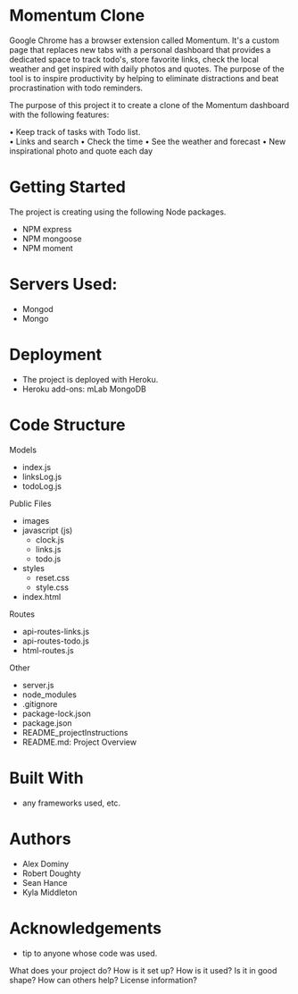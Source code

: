 # Momentum Clone
Google Chrome has a browser extension called Momentum. It's a custom page that replaces new tabs with a personal dashboard that provides a dedicated space to track todo's, store favorite links, check the local weather and get inspired with daily photos and quotes.  The purpose of the tool is to inspire productivity by helping to eliminate distractions and beat procrastination with todo reminders. 

The purpose of this project it to create a clone of the Momentum dashboard with the following features:  

• Keep track of tasks with Todo list.  
• Links and search
• Check the time
• See the weather and forecast
• New inspirational photo and quote each day

# Getting Started
The project is creating using the following Node packages.
- NPM express
- NPM mongoose
- NPM moment

# Servers Used:
- Mongod
- Mongo

# Deployment
- The project is deployed with Heroku.
- Heroku add-ons:  mLab MongoDB

# Code Structure
Models
- index.js
- linksLog.js
- todoLog.js

Public Files
- images
- javascript (js)
    * clock.js
    * links.js
    * todo.js
- styles
    * reset.css
    * style.css
- index.html

Routes
- api-routes-links.js
- api-routes-todo.js
- html-routes.js

Other
- server.js
- node_modules
- .gitignore
- package-lock.json
- package.json
- README_projectInstructions
- README.md:  Project Overview

# Built With
- any frameworks used, etc. 

# Authors
- Alex Dominy
- Robert Doughty
- Sean Hance
- Kyla Middleton

# Acknowledgements
- tip to anyone whose code was used. 


What does your project do?
How is it set up?
How is it used?
Is it in good shape?
How can others help?
License information?